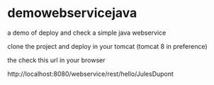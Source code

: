 # demowebservicejava

a demo of deploy and check a simple java webservice

clone the project and deploy in your tomcat (tomcat 8 in preference)

the check this url in your browser

http://localhost:8080/webservice/rest/hello/JulesDupont

